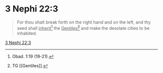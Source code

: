 # 3 Nephi 22:3

> For thou shalt break forth on the right hand and on the left, and thy seed shall <u>inherit</u>[^a] the <u>Gentiles</u>[^b] and make the desolate cities to be inhabited.

[3 Nephi 22:3](https://www.churchofjesuschrist.org/study/scriptures/bofm/3-ne/22?lang=eng&id=p3#p3)


[^a]: Obad. 1:19 (19-21).
[^b]: TG [[Gentiles]].
